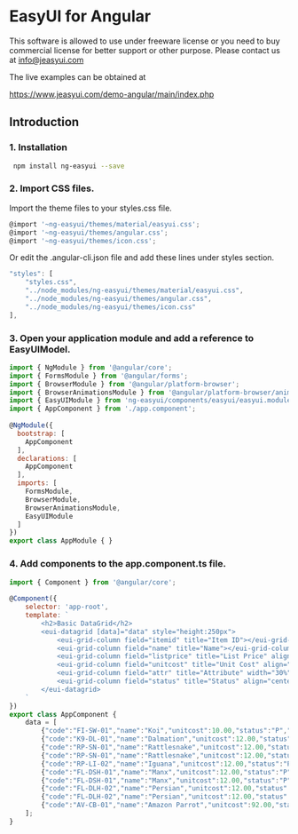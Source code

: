 # EasyUI for Angular

This software is allowed to use under freeware license or you need to buy commercial license for better support or other purpose.
Please contact us at info@jeasyui.com

The live examples can be obtained at

https://www.jeasyui.com/demo-angular/main/index.php

## Introduction
### 1. Installation
```bash
 npm install ng-easyui --save
```

### 2. Import CSS files.
Import the theme files to your styles.css file.
```js
@import '~ng-easyui/themes/material/easyui.css';
@import '~ng-easyui/themes/angular.css';
@import '~ng-easyui/themes/icon.css';
```
Or edit the .angular-cli.json file and add these lines under styles section.
```js
"styles": [
    "styles.css",
    "../node_modules/ng-easyui/themes/material/easyui.css",
    "../node_modules/ng-easyui/themes/angular.css",
    "../node_modules/ng-easyui/themes/icon.css"
],
```

### 3. Open your application module and add a reference to EasyUIModel.
```js
import { NgModule } from '@angular/core';
import { FormsModule } from '@angular/forms';
import { BrowserModule } from '@angular/platform-browser';
import { BrowserAnimationsModule } from '@angular/platform-browser/animations';
import { EasyUIModule } from 'ng-easyui/components/easyui/easyui.module';
import { AppComponent } from './app.component';
 
@NgModule({
  bootstrap: [
    AppComponent
  ],
  declarations: [
    AppComponent
  ],
  imports: [
    FormsModule,
    BrowserModule,
    BrowserAnimationsModule,
    EasyUIModule
  ]
})
export class AppModule { }
```


### 4. Add components to the app.component.ts file.
```js
import { Component } from '@angular/core';
 
@Component({
    selector: 'app-root',
    template: `
        <h2>Basic DataGrid</h2>
        <eui-datagrid [data]="data" style="height:250px">
            <eui-grid-column field="itemid" title="Item ID"></eui-grid-column>
            <eui-grid-column field="name" title="Name"></eui-grid-column>
            <eui-grid-column field="listprice" title="List Price" align="right"></eui-grid-column>
            <eui-grid-column field="unitcost" title="Unit Cost" align="right"></eui-grid-column>
            <eui-grid-column field="attr" title="Attribute" width="30%"></eui-grid-column>
            <eui-grid-column field="status" title="Status" align="center"></eui-grid-column>
        </eui-datagrid>
    `
})
export class AppComponent {
    data = [
        {"code":"FI-SW-01","name":"Koi","unitcost":10.00,"status":"P","listprice":36.50,"attr":"Large","itemid":"EST-1"},
        {"code":"K9-DL-01","name":"Dalmation","unitcost":12.00,"status":"P","listprice":18.50,"attr":"Spotted Adult Female","itemid":"EST-10"},
        {"code":"RP-SN-01","name":"Rattlesnake","unitcost":12.00,"status":"P","listprice":38.50,"attr":"Venomless","itemid":"EST-11"},
        {"code":"RP-SN-01","name":"Rattlesnake","unitcost":12.00,"status":"P","listprice":26.50,"attr":"Rattleless","itemid":"EST-12"},
        {"code":"RP-LI-02","name":"Iguana","unitcost":12.00,"status":"P","listprice":35.50,"attr":"Green Adult","itemid":"EST-13"},
        {"code":"FL-DSH-01","name":"Manx","unitcost":12.00,"status":"P","listprice":158.50,"attr":"Tailless","itemid":"EST-14"},
        {"code":"FL-DSH-01","name":"Manx","unitcost":12.00,"status":"P","listprice":83.50,"attr":"With tail","itemid":"EST-15"},
        {"code":"FL-DLH-02","name":"Persian","unitcost":12.00,"status":"P","listprice":23.50,"attr":"Adult Female","itemid":"EST-16"},
        {"code":"FL-DLH-02","name":"Persian","unitcost":12.00,"status":"P","listprice":89.50,"attr":"Adult Male","itemid":"EST-17"},
        {"code":"AV-CB-01","name":"Amazon Parrot","unitcost":92.00,"status":"P","listprice":63.50,"attr":"Adult Male","itemid":"EST-18"}
    ];
}
```